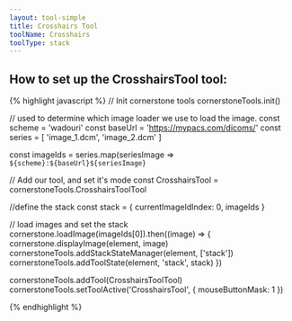 ```yaml
---
layout: tool-simple
title: Crosshairs Tool
toolName: Crosshairs
toolType: stack
---
```


<h2 class="title is-2">How to set up the CrosshairsTool tool:</h2>

{% highlight javascript %}
// Init cornerstone tools
cornerstoneTools.init()

// used to determine which image loader we use to load the image.
const scheme = 'wadouri'
const baseUrl = 'https://mypacs.com/dicoms/'
const series = [
    'image_1.dcm',
    'image_2.dcm'
]

const imageIds = series.map(seriesImage => `${scheme}:${baseUrl}${seriesImage}`

// Add our tool, and set it's mode
const CrosshairsTool = cornerstoneTools.CrosshairsToolTool

//define the stack
const stack = {
  currentImageIdIndex: 0,
  imageIds
}

// load images and set the stack
cornerstone.loadImage(imageIds[0]).then((image) => {
  cornerstone.displayImage(element, image)
  cornerstoneTools.addStackStateManager(element, ['stack'])
  cornerstoneTools.addToolState(element, 'stack', stack)
})

cornerstoneTools.addTool(CrosshairsToolTool)
cornerstoneTools.setToolActive('CrosshairsTool', { mouseButtonMask: 1 })

{% endhighlight %}
